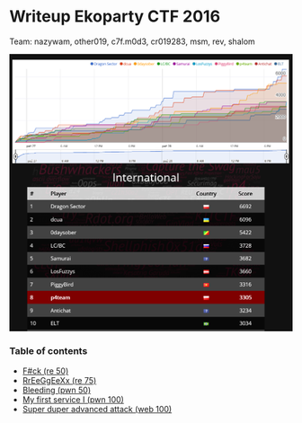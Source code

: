 # Writeup Ekoparty CTF 2016

Team: nazywam, other019, c7f.m0d3, cr019283, msm, rev, shalom

![](./score.png)


### Table of contents

* [F#ck (re 50)](re_50)
* [RrEeGgEeXx (re 75)](re_75)
* [Bleeding (pwn 50)](pwn_50)
* [My first service I (pwn 100)](pwn_100)
* [Super duper advanced attack (web 100)](web_100)
